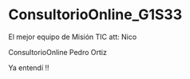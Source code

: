 # ConsultorioOnline_G1S33

El mejor equipo de Misión TIC att: Nico

ConsultorioOnline
Pedro Ortiz

Ya entendí !!
